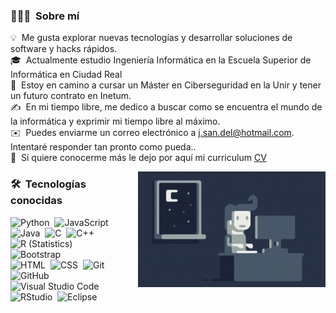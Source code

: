 ### 👨🏻‍💻 &nbsp;Sobre mí

💡 &nbsp;Me gusta explorar nuevas tecnologías y desarrollar soluciones de software y hacks rápidos.\
🎓 &nbsp;Actualmente estudio Ingeniería Informática en la Escuela Superior de Informática en Ciudad Real\
🌱 &nbsp;Estoy en camino a cursar un Máster en Ciberseguridad en la Unir y tener un futuro contrato en Inetum.\
✍️ &nbsp;En mi tiempo libre, me dedico a buscar como se encuentra el mundo de la informática y exprimir mi tiempo libre al máximo.\
✉️ &nbsp;Puedes enviarme un correo electrónico a j.san.del@hotmail.com. Intentaré responder tan pronto como pueda..\
📄 &nbsp;Si quiere conocerme más le dejo por aquí mi curriculum [CV](https://javiersantanadelgado.github.io/Documentos/Curriculum.pdf)

<img alt="Night Coding" src="https://raw.githubusercontent.com/AVS1508/AVS1508/master/assets/Night-Coding.gif" align="right"/>

### 🛠 &nbsp;Tecnologías conocidas

![Python](https://img.shields.io/badge/-Python-05122A?style=flat&logo=python)&nbsp;
![JavaScript](https://img.shields.io/badge/-JavaScript-05122A?style=flat&logo=javascript)&nbsp;
![Java](https://img.shields.io/badge/-Java-05122A?style=flat&logo=Java&logoColor=FFA518)&nbsp;
![C](https://img.shields.io/badge/-C-05122A?style=flat&logo=C&logoColor=A8B9CC)&nbsp;
![C++](https://img.shields.io/badge/-C++-05122A?style=flat&logo=C%2B%2B&logoColor=00599C)&nbsp;
![R (Statistics)](https://img.shields.io/badge/-R-05122A?style=flat&logo=R&logoColor=276DC3)\
![Bootstrap](https://img.shields.io/badge/-Bootstrap-05122A?style=flat&logo=bootstrap&logoColor=563D7C)\
![HTML](https://img.shields.io/badge/-HTML-05122A?style=flat&logo=HTML5)&nbsp;
![CSS](https://img.shields.io/badge/-CSS-05122A?style=flat&logo=CSS3&logoColor=1572B6)&nbsp;
![Git](https://img.shields.io/badge/-Git-05122A?style=flat&logo=git)&nbsp;
![GitHub](https://img.shields.io/badge/-GitHub-05122A?style=flat&logo=github)&nbsp;
![Visual Studio Code](https://img.shields.io/badge/-Visual%20Studio%20Code-05122A?style=flat&logo=visual-studio-code&logoColor=007ACC)&nbsp;
![RStudio](https://img.shields.io/badge/-RStudio-05122A?style=flat&logo=rstudio)&nbsp;
![Eclipse](https://img.shields.io/badge/-Eclipse-05122A?style=flat&logo=eclipse-ide&logoColor=2C2255)
